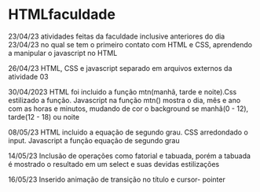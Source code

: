 # HTMLfaculdade

23/04/23
atividades feitas da faculdade inclusive anteriores do dia 23/04/23
no qual se tem o primeiro contato com HTML e CSS, aprendendo a manipular o javascript no HTML

26/04/23
HTML, CSS e javascript separado em arquivos externos da atividade 03

30/04/2023
HTML foi incluido a função mtn(manhã, tarde e noite).Css estilizado a função. Javascript na função mtn() mostra o dia, mês e ano com as horas e minutos, mudando de cor o background se manhã(0 - 12), tarde(12 - 18) ou noite 

08/05/23
HTML incluido a equação de segundo grau. CSS arredondado o input. Javascript a função equação de segundo grau

14/05/23
Inclusão de operações como fatorial e tabuada, porém a tabuada é mostrado o resultado em um select e suas devidas estilizações

16/05/23
Inserido animação de transição no título e cursor- pointer
